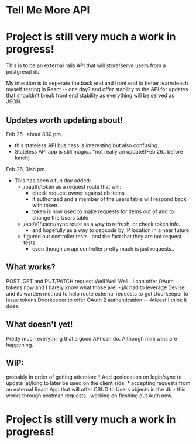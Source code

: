 # Tell Me More API

# Project is still very much a work in progress!

This is to be an external rails API that will store/serve users from a postgresql db

My intention is to seperate the back end and front end to better learn/teach myself testing in React -- one day?
and offer stability to the API for updates that shouldn't break front end stability as everything will
be served as JSON.

## Updates worth updating about!

Feb 25.. about 830 pm.. 
  - this stateless API business is interesting but also confusing.
  - Stateless API app is still magic.. *not really an update!(Feb 26.. before lunch)

Feb 26, 3ish pm..
  - This has been a fun day added:
    - /oauth/token as a request route that will:
      - check request owner against db items
      - if authorized and a member of the users table will respond back with token
      - token is now used to make requests for items out of and to change the Users table
    - /api/v1/users/sync route as a way to refresh, or check token info..
      - and hopefully as a way to geocode by IP location in a near future
    - figured out controller tests.. and the fact that they are not request tests
      -  even though an api controller pretty much is just requests..


## What works?
  POST, GET and PUT/PATCH request
  Well Well Well.. I can offer OAuth tokens now and I barely know what those are!
    - j/k had to leverage Devise and its warden method to help route external requests
    to get Doorkeeper to issue tokens
  Doorkeeper to offer OAuth 2 authentication -- Atleast I think it does.

## What doesn't yet!
  Pretty much everything that a good API can do. Although mini wins are happening.

## WIP:
  probably in order of getting attention:
    * Add geolocation on login/sync to update lat/long to later be used on the client side.
    * accepting requests from an external React App that will offer CRUD to Users objects in the db
      - this works through postman requests.. working on fleshing out Auth now.
  
    
  
# Project is still very much a work in progress!